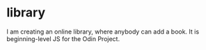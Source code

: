 # library


I am creating an online library, where anybody can add a book. It is beginning-level JS for the Odin Project. 
